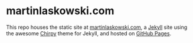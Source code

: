 # martinlaskowski.com

This repo houses the static site at [martinlaskowski.com](https://martinlaskowski.com/), a [Jekyll](https://jekyllrb.com/) site using the awesome [Chirpy](https://github.com/cotes2020/jekyll-theme-chirpy) theme for Jekyll, and hosted on [GitHub Pages](https://pages.github.com/).